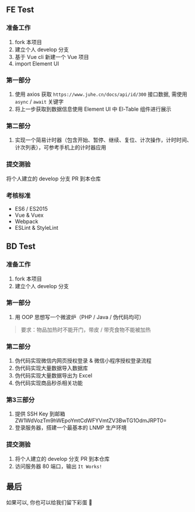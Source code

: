 ## FE Test

### 准备工作
1. fork 本项目
2. 建立个人 develop 分支
3. 基于 Vue cli 新建一个 Vue 项目
4. import Element UI

### 第一部分
1. 使用 axios 获取 `https://www.juhe.cn/docs/api/id/300` 接口数据, 需使用 `async` / `await` 关键字
2. 将上一步获取到数据信息使用 Element UI 中 El-Table 组件进行展示

### 第二部分
1. 实现一个简易计时器（包含开始、暂停、继续、复位、计次操作，计时时间、计次列表），可参考手机上的计时器应用

### 提交测验
将个人建立的 develop 分支 PR 到本仓库

### 考核标准
- ES6 / ES2015
- Vue & Vuex
- Webpack
- ESLint & StyleLint

## BD Test

### 准备工作
1. fork 本项目
2. 建立个人 develop 分支

### 第一部分
1. 用 OOP 思想写一个微波炉（PHP / Java / 伪代码均可）
> 要求：物品加热时不能开门，带皮 / 带壳食物不能被加热

### 第二部分
1. 伪代码实现微信内网页授权登录 & 微信小程序授权登录流程
2. 伪代码实现大量数据导入数据库
3. 伪代码实现大量数据导出为 Excel
4. 伪代码实现商品秒杀相关功能

### 第3三部分
1. 提供 SSH Key 到邮箱 ZW1WdVozTm9hWEpoYmtCdWFYVmtZV3BwTG1OdmJRPT0=
2. 登录服务器，搭建一个最基本的 LNMP 生产环境

### 提交测验
1. 将个人建立的 develop 分支 PR 到本仓库
2. 访问服务器 80 端口，输出 `It Works!`

## 最后
如果可以, 你也可以给我们留下彩蛋 🎉
